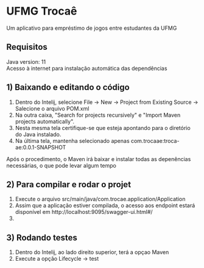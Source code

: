 # UFMG Trocaê
Um aplicativo para empréstimo de jogos entre estudantes da UFMG

## Requisitos
Java version: 11  
Acesso à internet para instalação automática das dependências

## 1) Baixando e editando o código  
1. Dentro do Intelij, selecione File -> New -> Project from Existing Source -> Salecione o arquivo POM.xml
2. Na outra caixa, "Search for projects recursively" e "Import Maven projects automatically". 
3. Nesta mesma tela certifique-se que esteja apontando para o diretório do Java instalado. 
4. Na última tela, mantenha selecionado apenas com.trocaae:troca-ae:0.0.1-SNAPSHOT

Após o procedimento, o Maven irá baixar e instalar todas as depenências necessárias, o que pode levar algum tempo  

## 2) Para compilar e rodar o projet  
1. Execute o arquivo src/main/java/com.trocae.application/Application
2. Assim que a aplicação estiver compilada, o acesso aos endpoint estará disponível em http://localhost:9095/swagger-ui.html#/
3. 


## 3) Rodando testes
1. Dentro do Intelij, ao lado direito superior, terá a opçao Maven
2. Execute a opção Lifecycle -> test
